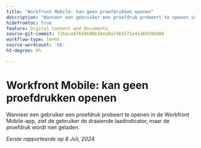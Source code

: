 ```yaml
---
title: "Workfront Mobile: kan geen proefdrukken openen"
description: "Wanneer een gebruiker een proefdruk probeert te openen in de Workfront Mobile-app, ziet de gebruiker de draaiende laadindicator, maar de proefdruk wordt niet geladen."
hidefromtoc: true
feature: Digital Content and Documents
source-git-commit: 726ac4d76d4600b1bea9a7db1571e41d6039dd00
workflow-type: tm+mt
source-wordcount: '66'
ht-degree: 0%

---
```



# Workfront Mobile: kan geen proefdrukken openen

Wanneer een gebruiker een proefdruk probeert te openen in de Workfront Mobile-app, ziet de gebruiker de draaiende laadindicator, maar de proefdruk wordt niet geladen.

_Eerste rapporteerde op 8 Juli, 2024._
